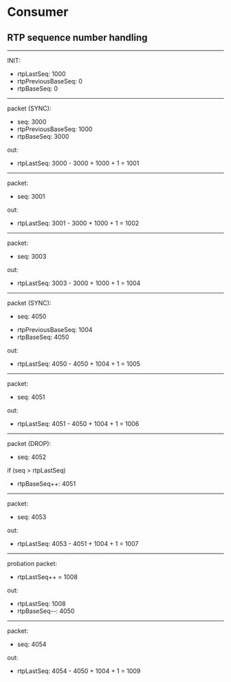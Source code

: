 # Consumer


## RTP sequence number handling

------------------------------------------------

INIT:

* rtpLastSeq: 1000
* rtpPreviousBaseSeq: 0
* rtpBaseSeq: 0

------------------------------------------------

packet (SYNC):
* seq: 3000
* rtpPreviousBaseSeq: 1000
* rtpBaseSeq: 3000

out:
* rtpLastSeq: 3000 - 3000 + 1000 + 1 = 1001

------------------------------------------------

packet:
* seq: 3001

out:
* rtpLastSeq: 3001 - 3000 + 1000 + 1 = 1002

------------------------------------------------

packet:
* seq: 3003

out:
* rtpLastSeq: 3003 - 3000 + 1000 + 1 = 1004

------------------------------------------------

packet (SYNC):
* seq: 4050
- rtpPreviousBaseSeq: 1004
- rtpBaseSeq: 4050

out:
* rtpLastSeq: 4050 - 4050 + 1004 + 1 = 1005

------------------------------------------------

packet:
* seq: 4051

out:
* rtpLastSeq: 4051 - 4050 + 1004 + 1 = 1006

------------------------------------------------

packet (DROP):
* seq: 4052

if (seq > rtpLastSeq)
* rtpBaseSeq++: 4051

------------------------------------------------

packet:
* seq: 4053

out:
* rtpLastSeq: 4053 - 4051 + 1004 + 1 = 1007

------------------------------------------------

probation packet:
* rtpLastSeq++ = 1008

out:
* rtpLastSeq: 1008
* rtpBaseSeq--: 4050

------------------------------------------------

packet:
* seq: 4054

out:
* rtpLastSeq: 4054 - 4050 + 1004 + 1 = 1009

